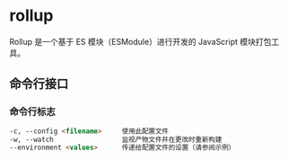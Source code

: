 # rollup

Rollup 是一个基于 ES 模块（ESModule）进行开发的 JavaScript 模块打包工具。

## 命令行接口

### 命令行标志

```md
-c, --config <filename>     使用此配置文件
-w, --watch                 监视产物文件并在更改时重新构建
--environment <values>      传递给配置文件的设置（请参阅示例）
```
